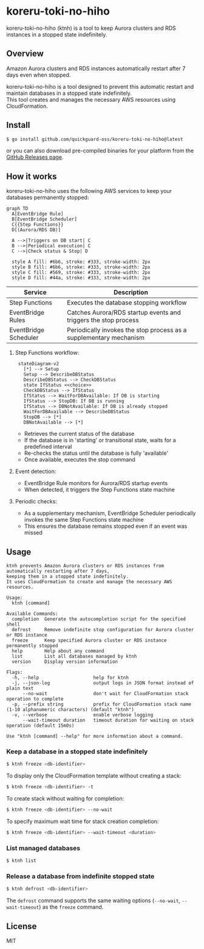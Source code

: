 # koreru-toki-no-hiho

koreru-toki-no-hiho (ktnh) is a tool to keep Aurora clusters and RDS instances in a stopped state indefinitely.

## Overview

Amazon Aurora clusters and RDS instances automatically restart after 7 days even when stopped.

koreru-toki-no-hiho is a tool designed to prevent this automatic restart and maintain databases in a stopped state indefinitely.  
This tool creates and manages the necessary AWS resources using CloudFormation.

## Install

```bash
$ go install github.com/quickguard-oss/koreru-toki-no-hiho@latest
```

or you can also download pre-compiled binaries for your platform from the [GitHub Releases page](https://github.com/quickguard-oss/koreru-toki-no-hiho/releases).

## How it works

koreru-toki-no-hiho uses the following AWS services to keep your databases permanently stopped:

```mermaid
graph TD
  A[EventBridge Rule]
  B[EventBridge Scheduler]
  C{{Step Functions}}
  D[(Aurora/RDS DB)]

  A -->|Triggers on DB start| C
  B -->|Periodical execution| C
  C -->|Check status & Stop| D

  style A fill: #6b6, stroke: #333, stroke-width: 2px
  style B fill: #6b6, stroke: #333, stroke-width: 2px
  style C fill: #569, stroke: #333, stroke-width: 2px
  style D fill: #44a, stroke: #333, stroke-width: 2px
```

| Service               | Description                                                        |
| --------------------- | ------------------------------------------------------------------ |
| Step Functions        | Executes the database stopping workflow                            |
| EventBridge Rules     | Catches Aurora/RDS startup events and triggers the stop process    |
| EventBridge Scheduler | Periodically invokes the stop process as a supplementary mechanism |

1. Step Functions workflow:

   ```mermaid
    stateDiagram-v2
      [*] --> Setup
      Setup --> DescribeDBStatus
      DescribeDBStatus --> CheckDBStatus
      state IfStatus <<choice>>
      CheckDBStatus --> IfStatus
      IfStatus --> WaitForDBAvailable: If DB is starting
      IfStatus --> StopDB: If DB is running
      IfStatus --> DBNotAvailable: If DB is already stopped
      WaitForDBAvailable --> DescribeDBStatus
      StopDB --> [*]
      DBNotAvailable --> [*]
   ```

   - Retrieves the current status of the database
   - If the database is in 'starting' or transitional state, waits for a predefined interval
   - Re-checks the status until the database is fully 'available'
   - Once available, executes the stop command

2. Event detection:

   - EventBridge Rule monitors for Aurora/RDS startup events
   - When detected, it triggers the Step Functions state machine

3. Periodic checks:

   - As a supplementary mechanism, EventBridge Scheduler periodically invokes the same Step Functions state machine
   - This ensures the database remains stopped even if an event was missed

## Usage

```
ktnh prevents Amazon Aurora clusters or RDS instances from automatically restarting after 7 days,
keeping them in a stopped state indefinitely.
It uses CloudFormation to create and manage the necessary AWS resources.

Usage:
  ktnh [command]

Available Commands:
  completion  Generate the autocompletion script for the specified shell
  defrost     Remove indefinite stop configuration for Aurora cluster or RDS instance
  freeze      Keep specified Aurora cluster or RDS instance permanently stopped
  help        Help about any command
  list        List all databases managed by ktnh
  version     Display version information

Flags:
  -h, --help                    help for ktnh
  -j, --json-log                output logs in JSON format instead of plain text
      --no-wait                 don't wait for CloudFormation stack operation to complete
  -p, --prefix string           prefix for CloudFormation stack name (1-10 alphanumeric characters) (default "ktnh")
  -v, --verbose                 enable verbose logging
      --wait-timeout duration   timeout duration for waiting on stack operation (default 15m0s)

Use "ktnh [command] --help" for more information about a command.
```

### Keep a database in a stopped state indefinitely

```bash
$ ktnh freeze <db-identifier>
```

To display only the CloudFormation template without creating a stack:

```bash
$ ktnh freeze <db-identifier> -t
```

To create stack without waiting for completion:

```bash
$ ktnh freeze <db-identifier> --no-wait
```

To specify maximum wait time for stack creation completion:

```bash
$ ktnh freeze <db-identifier> --wait-timeout <duration>
```

### List managed databases

```bash
$ ktnh list
```

### Release a database from indefinite stopped state

```bash
$ ktnh defrost <db-identifier>
```

The `defrost` command supports the same waiting options (`--no-wait`, `--wait-timeout`) as the `freeze` command.

## License

MIT
